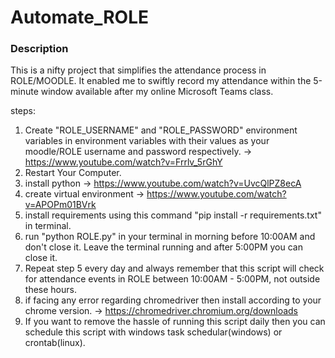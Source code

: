 # Automate_ROLE

### Description
This is a nifty project that simplifies the attendance process in ROLE/MOODLE. It enabled me to swiftly record my attendance within the 5-minute window available after my online Microsoft Teams class.

steps:
1) Create "ROLE_USERNAME" and "ROLE_PASSWORD" environment variables in environment variables with their values as your moodle/ROLE username and password respectively. -> https://www.youtube.com/watch?v=Frrlv_5rGhY
2) Restart Your Computer.
3) install python -> https://www.youtube.com/watch?v=UvcQlPZ8ecA
4) create virtual environment -> https://www.youtube.com/watch?v=APOPm01BVrk
5) install requirements using this command "pip install -r requirements.txt" in terminal.
6) run "python ROLE.py" in your terminal in morning before 10:00AM and don't close it. Leave the terminal running and after 5:00PM you can close it.
7) Repeat step 5 every day and always remember that this script will check for attendance events in ROLE between 10:00AM - 5:00PM, not outside these hours.
8) if facing any error regarding chromedriver then install according to your chrome version. -> https://chromedriver.chromium.org/downloads
9) If you want to remove the hassle of running this script daily then you can schedule this script with windows task schedular(windows) or crontab(linux).
